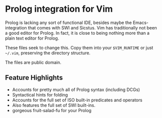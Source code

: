 # Prolog integration for Vim

Prolog is lacking any sort of functional IDE, besides maybe the Emacs-integration that comes with SWI and Sicstus. Vim has traditionally not been a good editor for Prolog. In fact, it is close to being nothing more than a plain text editor for Prolog.

These files seek to change this. Copy them into your `$VIM_RUNTIME` or just `~/.vim`, preserving the directory structure.

The files are public domain.

## Feature Highlights

- Accounts for pretty much all of Prolog syntax (including DCGs)
- Syntactical hints for folding
- Accounts for the full set of ISO built-in predicates and operators
- Also features the full set of SWI built-ins.
- gorgeous fruit-salad-fu for your Prolog
